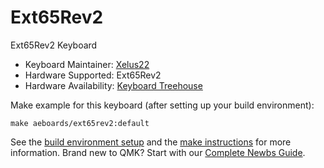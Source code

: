 # Ext65Rev2

Ext65Rev2 Keyboard

* Keyboard Maintainer: [Xelus22](https://github.com/Xelus22)
* Hardware Supported: Ext65Rev2
* Hardware Availability: [Keyboard Treehouse](https://keyboardtreehouse.com/collections/all/products/ext65-r2-pcb)

Make example for this keyboard (after setting up your build environment):

    make aeboards/ext65rev2:default

See the [build environment setup](https://docs.qmk.fm/#/getting_started_build_tools) and the [make instructions](https://docs.qmk.fm/#/getting_started_make_guide) for more information. Brand new to QMK? Start with our [Complete Newbs Guide](https://docs.qmk.fm/#/newbs).